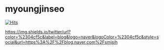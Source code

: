 # myoungjinseo


[![Hits](https://hits.seeyoufarm.com/api/count/incr/badge.svg?url=https%3A%2F%2Fgithub.com%2Fmyoungjinseo&count_bg=%2379C83D&title_bg=%23555555&icon=&icon_color=%23E7E7E7&title=hits&edge_flat=false)](https://hits.seeyoufarm.com)

https://img.shields.io/twitter/url?color=%2304cf5c&label=blog&logo=naver&logoColor=%2304cf5c&style=social&url=https%3A%2F%2Fblog.naver.com%2Fsmjsih

